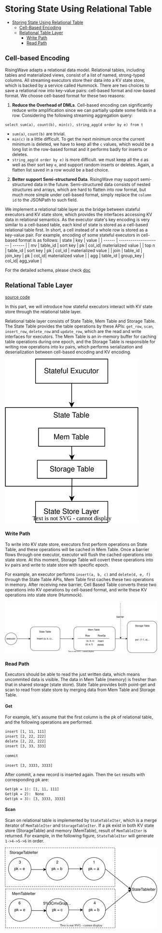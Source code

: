 # Storing State Using Relational Table

- [Storing State Using Relational Table](#an-overview-of-relational-table)
  - [Cell-Based Encoding](#cell-based-encoding)
  - [Relational Table Layer](#Relational-table)
    - [Write Path](#relational-table-write-path)
    - [Read Path](#relational-table-read-path)

    

<!-- Created by https://github.com/ekalinin/github-markdown-toc -->

## Cell-based Encoding

RisingWave adapts a relational data model. Relational tables, including tables and materialized views, consist of a list of named, strong-typed columns. All streaming executors store their data into a KV state store, which is backed by a service called Hummock. There are two choices to save a relational row into key-value pairs: cell-based format and row-based format. We choose cell-based format for these two reasons:

1. **Reduce the Overhead of DMLs**.
Cell-based encoding can significantly reduce write amplification since we can partially update some fields in a row. Considering the following streaming aggregation query: 
```
select sum(a), count(b), min(c), string_agg(d order by e) from t
```
- `sum(a)`, `count(b)` are trivial.
- `min(c)` is a little difficult. To get the next minimum once the current minimum is deleted, we have to keep all the `c` values, which would be a long list in the row-based format and it performs badly for inserts or deletes.
- `string_agg(d order by e)` is more difficult. we must keep all the `d` as well as their sort key `e`, and support random inserts or deletes. Again, a flatten list saved in a row would be a bad choice.


2. **Better support Semi-structured Data**. RisingWave may support semi-structured data in the future. Semi-structured data consists of nested structures and arrays, which are hard to flatten into row format, but much more simple under cell-based format, simply replace the `column id` to the JSONPath to such field.

We implement a relational table layer as the bridge between stateful executors and KV state store, which provides the interfaces accessing KV data in relational semantics. As the executor state's key encoding is very similar to a cell-based table, each kind of state is stored as a cell-based relational table first. In short, a cell instead of a whole row is stored as a key-value pair. For example, encoding of some stateful executors in cell-based format is as follows:
| state | key | value |
| ------ | --------------------- | ------ |
| mv     | table_id \| sort key \| pk \| col_id| materialized value |
| top n | table_id \| sort key \| pk \| col_id | materialized value |
| join     | table_id \| join_key \| pk \| col_id| materialized value |
| agg | table_id \| group_key \| col_id| agg_value |

For the detailed schema, please check [doc](relational-table-schema.md)

<!-- Todo: link cconsistence hash doc and state table agg doc -->
## Relational Table Layer
[source code](https://github.com/singularity-data/risingwave/blob/main/src/storage/src/table/state_table.rs)

In this part, we will introduce how stateful executors interact with KV state store through the relational table layer.

Relational table layer consists of State Table, Mem Table and Storage Table. The State Table provides the table operations by these APIs: `get_row`, `scan`, `insert_row`, `delete_row` and `update_row`, which are the read and write interfaces for executors. The Mem Table is an in-memory buffer for caching table operations during one epoch, and the Storage Table is responsible for writing row operations into kv pairs, which performs serialization and deserialization between cell-based encoding and KV encoding.


![Overview of Relational Table](../images/relational-table-layer/relational-table-01.svg)
### Write Path
To write into KV state store, executors first perform operations on State Table, and these operations will be cached in Mem Table. Once a barrier flows through one executor, executor will flush the cached operations into state store. At this moment, Storage Table will covert these operations into kv pairs and write to state store with specific epoch. 

For example, an executor performs `insert(a, b, c)` and `delete(d, e, f)` through the State Table APIs, Mem Table first caches these two operations in memory. After receiving new barrier, Cell Based Table converts these two operations into KV operations by cell-based format, and write these KV operations into state store (Hummock).

![write example](../images/relational-table-layer/relational-table-03.svg)
### Read Path
Executors should be able to read the just written data, which means uncommited data is visible. The data in Mem Table (memory) is fresher than that in shared storage (state store). State Table provides both point-get and scan to read from state store by merging data from Mem Table and Storage Table. 
#### Get
For example, let's assume that the first column is the pk of relational table, and the following operations are performed.
```
insert [1, 11, 111]
insert [2, 22, 222]
delete [2, 22, 222]
insert [3, 33, 333]

commit

insert [3, 3333, 3333]
```

After commit, a new record is inserted again. Then the `Get` results with corresponding pk are:
```
Get(pk = 1): [1, 11, 111]
Get(pk = 2):  None
Get(pk = 3): [3, 3333, 3333]
```

#### Scan
Scan on relational table is implemented by `StateTableIter`, which is a merge iterator of `MemTableIter` and `StorageTableIter`. If a pk exist in both KV state store (StorageTable) and memory (MemTable), result of `MemTableIter` is returned. For example, in the  following figure, `StateTableIter` will generate `1->4->5->6` in order.

![Scan example](../images/relational-table-layer/relational-table-02.svg)